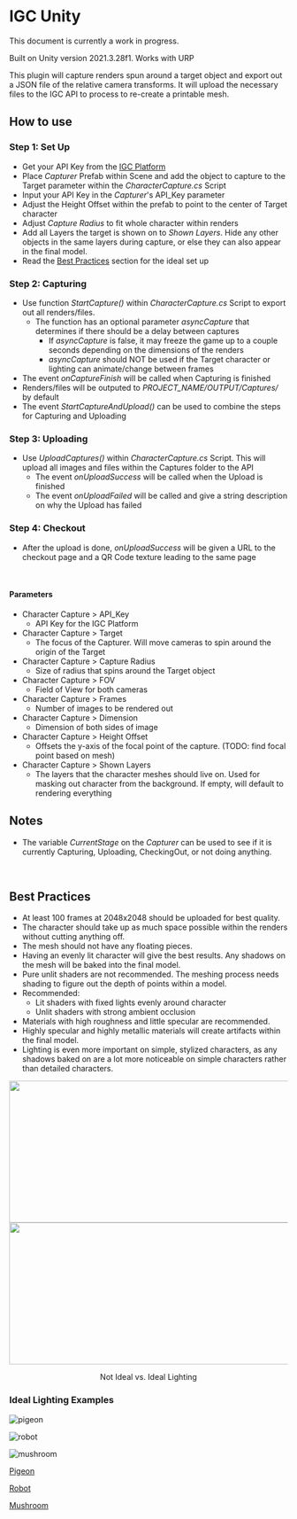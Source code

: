 # IGC Unity
This document is currently a work in progress.

Built on Unity version 2021.3.28f1. Works with URP

This plugin will capture renders spun around a target object and export out a JSON file of the relative camera transforms. It will upload the necessary files to the IGC API to process to re-create a printable mesh.

## How to use
### Step 1: Set Up
* Get your API Key from the [IGC Platform](https://platform.igc.studio/collectables)
* Place *Capturer* Prefab within Scene and add the object to capture to the Target parameter within the _CharacterCapture.cs_ Script
* Input your API Key in the *Capturer*'s API_Key parameter
* Adjust the Height Offset within the prefab to point to the center of Target character
* Adjust _Capture Radius_ to fit whole character within renders
* Add all Layers the target is shown on to *Shown Layers*. Hide any other objects in the same layers during capture, or else they can also appear in the final model.
* Read the [Best Practices](https://github.com/In-Game-Collectables/IGC_Unity2021#best-practices) section for the ideal set up
### Step 2: Capturing
* Use function *StartCapture()* within *CharacterCapture.cs* Script to export out all renders/files.
    * The function has an optional parameter *asyncCapture* that determines if there should be a delay between captures
        * If *asyncCapture* is false, it may freeze the game up to a couple seconds depending on the dimensions of the renders
        * *asyncCapture* should NOT be used if the Target character or lighting can animate/change between frames
* The event *onCaptureFinish* will be called when Capturing is finished
* Renders/files will be outputed to *PROJECT_NAME/OUTPUT/Captures/* by default
* The event *StartCaptureAndUpload()* can be used to combine the steps for Capturing and Uploading
### Step 3: Uploading
* Use *UploadCaptures()* within *CharacterCapture.cs* Script. This will upload all images and files within the Captures folder to the API
    * The event *onUploadSuccess* will be called when the Upload is finished
    * The event *onUploadFailed* will be called and give a string description on why the Upload has failed
### Step 4: Checkout
* After the upload is done, *onUploadSuccess* will be given a URL to the checkout page and a QR Code texture leading to the same page

<br />

#### Parameters
* Character Capture > API_Key
    *  API Key for the IGC Platform
* Character Capture > Target
    * The focus of the Capturer. Will move cameras to spin around the origin of the Target
* Character Capture > Capture Radius
    * Size of radius that spins around the Target object
* Character Capture > FOV
    * Field of View for both cameras
* Character Capture > Frames
    * Number of images to be rendered out
* Character Capture > Dimension
    * Dimension of both sides of image
* Character Capture > Height Offset
    * Offsets the y-axis of the focal point of the capture. (TODO: find focal point based on mesh)
* Character Capture > Shown Layers
    * The layers that the character meshes should live on. Used for masking out character from the background. If empty, will default to rendering everything

## Notes
* The variable *CurrentStage* on the *Capturer* can be used to see if it is currently Capturing, Uploading, CheckingOut, or not doing anything.

<br />

## Best Practices
* At least 100 frames at 2048x2048 should be uploaded for best quality.
* The character should take up as much space possible within the renders without cutting anything off.
* The mesh should not have any floating pieces.
* Having an evenly lit character will give the best results. Any shadows on the mesh will be baked into the final model.
* Pure unlit shaders are not recommended. The meshing process needs shading to figure out the depth of points within a model.
* Recommended:
    * Lit shaders with fixed lights evenly around character
    * Unlit shaders with strong ambient occlusion
* Materials with high roughness and little specular are recommended.
* Highly specular and highly metallic materials will create artifacts within the final model.
* Lighting is even more important on simple, stylized characters, as any shadows baked on are a lot more noticeable on simple characters rather than detailed characters.
  
<p align="center">
<img src="https://github.com/In-Game-Collectables/IGC_Unity2021/assets/35625367/efab12b6-946e-4895-bd84-4a9d530ff68a" width="512" height="256">
<img src="https://github.com/In-Game-Collectables/IGC_Unity2021/assets/35625367/84cd22ed-6767-4901-9bfd-4b7bb670a4d6" width="512" height="256">
 <p align="center">Not Ideal vs. Ideal Lighting</p>
</p>

### Ideal Lighting Examples
<p align="center">

![pigeon](https://github.com/In-Game-Collectables/IGC_UE4/assets/35625367/13398085-397f-43d2-8756-01e94a8c5d3d)

![robot](https://github.com/In-Game-Collectables/IGC_UE4/assets/35625367/51be5bf6-64f0-45fa-85ec-996c11f8b183)

![mushroom](https://github.com/In-Game-Collectables/IGC_UE4/assets/35625367/1604f6ef-7124-40d0-9a0d-7403ae29ded6)

</p>

[Pigeon](https://sketchfab.com/3d-models/pigeon-quirky-series-e607ed34d37d433496d5a557c8230b28)

[Robot](https://sketchfab.com/3d-models/robot-4-b0c5f2f5ac04402dad029d6516d706b9)

[Mushroom](https://sketchfab.com/3d-models/cuute-mushroom-ffc370ddc6d542d590b9f503d0892ce0)
